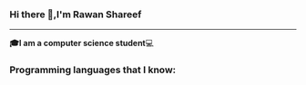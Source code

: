 ### Hi there 👋,I'm Rawan Shareef
-----------------------------------------------------------
**:mortar_board:I am a computer science student**:computer:

### Programming languages that I know:
